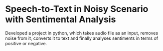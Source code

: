 # Speech-to-Text in Noisy Scenario with Sentimental Analysis
Developed a project in python, which takes audio file as an input, removes noise from it, converts it to text and finally analyses sentiments in terms of positive or negative.
